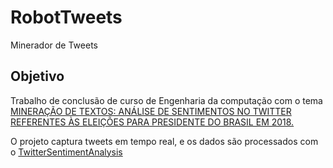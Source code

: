 # RobotTweets
Minerador de Tweets

## Objetivo

Trabalho de conclusão de curso de Engenharia da computação com o tema [MINERAÇÃO DE TEXTOS: ANÁLISE DE SENTIMENTOS NO TWITTER
REFERENTES ÀS ELEIÇÕES PARA PRESIDENTE DO BRASIL EM 2018.](https://drive.google.com/file/d/1I8PtD8yw5_D49upk_EgE71GfkqoUQKHP/view?usp=sharing)

O projeto captura tweets em tempo real, e os dados são processados com o [TwitterSentimentAnalysis](https://github.com/joaooab/TwitterSentimentAnalysis)

